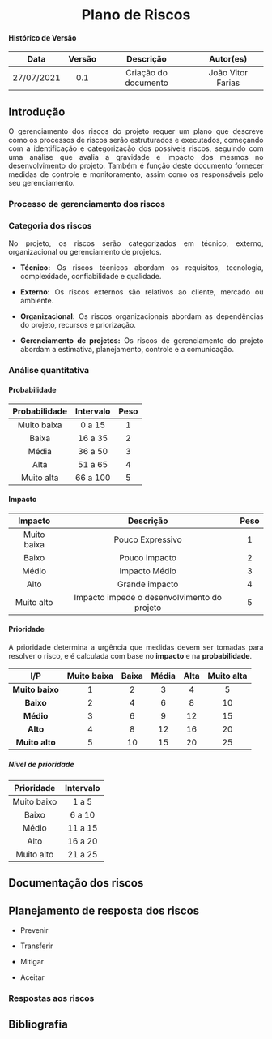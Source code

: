 # <center> Plano de Riscos

#### Histórico de Versão

|    Data    | Versão |      Descrição       |     Autor(es)     |
| :--------: | :----: | :------------------: | :---------------: |
| 27/07/2021 |  0.1   | Criação do documento | João Vitor Farias |

<div align="justify">

## Introdução

O gerenciamento dos riscos do projeto requer um plano que descreve como os processos de riscos serão estruturados e executados, começando com a identificação e categorização dos possíveis riscos, seguindo com uma análise que avalia a gravidade e impacto dos mesmos no desenvolvimento do projeto. Também é função deste documento fornecer medidas de controle e monitoramento, assim como os responsáveis pelo seu gerenciamento.

### Processo de gerenciamento dos riscos

### Categoria dos riscos

No projeto, os riscos serão categorizados em técnico, externo, organizacional ou gerenciamento de projetos.

- **Técnico:** Os riscos técnicos abordam os requisitos, tecnologia, complexidade, confiabilidade e qualidade.

- **Externo:** Os riscos externos são relativos ao cliente, mercado ou ambiente.

- **Organizacional:** Os riscos organizacionais abordam as dependências do projeto, recursos e priorização.

- **Gerenciamento de projetos:** Os riscos de gerenciamento do projeto abordam a estimativa, planejamento, controle e a comunicação.

### Análise quantitativa

#### Probabilidade

| Probabilidade | Intervalo | Peso |
| :-----------: | :-------: | :--: |
|  Muito baixa  |  0 a 15   |  1   |
|     Baixa     |  16 a 35  |  2   |
|     Média     |  36 a 50  |  3   |
|     Alta      |  51 a 65  |  4   |
|  Muito alta   | 66 a 100  |  5   |

#### Impacto

|   Impacto   |                  Descrição                  | Peso |
| :---------: | :-----------------------------------------: | :--: |
| Muito baixa |              Pouco Expressivo               |  1   |
|    Baixo    |                Pouco impacto                |  2   |
|    Médio    |                Impacto Médio                |  3   |
|    Alto     |               Grande impacto                |  4   |
| Muito alto  | Impacto impede o desenvolvimento do projeto |  5   |

#### Prioridade

A prioridade determina a urgência que medidas devem ser tomadas para resolver o risco, e é calculada com base no **impacto** e na **probabilidade**.

|       I/P       | Muito baixa | Baixa | Média | Alta | Muito alta |
| :-------------: | :---------: | :---: | :---: | :--: | :--------: |
| **Muito baixo** |      1      |   2   |   3   |  4   |     5      |
|    **Baixo**    |      2      |   4   |   6   |  8   |     10     |
|    **Médio**    |      3      |   6   |   9   |  12  |     15     |
|    **Alto**     |      4      |   8   |  12   |  16  |     20     |
| **Muito alto**  |      5      |  10   |  15   |  20  |     25     |

##### Nível de prioridade

| Prioridade  | Intervalo |
| :---------: | :-------: |
| Muito baixo |   1 a 5   |
|    Baixo    |  6 a 10   |
|    Médio    |  11 a 15  |
|    Alto     |  16 a 20  |
| Muito alto  |  21 a 25  |

## Documentação dos riscos

## Planejamento de resposta dos riscos

- Prevenir

- Transferir

- Mitigar

* Aceitar

### Respostas aos riscos

## Bibliografia
